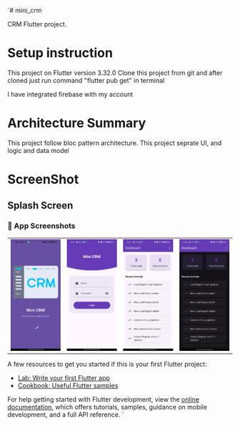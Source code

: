 `# mini_crm

CRM Flutter project.

# Setup instruction

This project on Flutter version 3.32.0
Clone this project from git and after cloned just run command "flutter pub get" in terminal

I have integrated firebase with my account 

# Architecture Summary

This project follow bloc pattern architecture.
This project seprate UI, and logic and data model


# ScreenShot


## Splash Screen
<h3>📸 App Screenshots</h3>

<table>
  <tr>
    <td><img src="images/splash.jpeg" width="200"/></td>
    <td><img src="images/login.jpeg" width="200"/></td>
    <td><img src="images/light_dashboard.jpeg" width="200"/></td>
    <td><img src="images/dark_dashboard.jpeg" width="200"/></td>
  </tr>
  <tr>
    
  </tr>
</table>


A few resources to get you started if this is your first Flutter project:

- [Lab: Write your first Flutter app](https://docs.flutter.dev/get-started/codelab)
- [Cookbook: Useful Flutter samples](https://docs.flutter.dev/cookbook)

For help getting started with Flutter development, view the
[online documentation](https://docs.flutter.dev/), which offers tutorials,
samples, guidance on mobile development, and a full API reference.
`